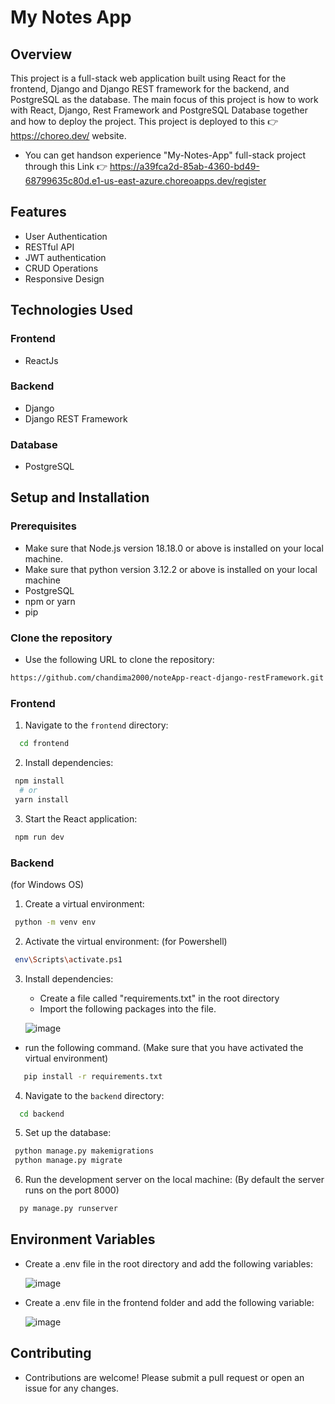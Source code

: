 # My Notes App

## Overview
This project is a full-stack web application built using React for the frontend, Django and Django REST framework for the backend, and PostgreSQL as the database.
The main focus of this project is how to work with React, Django, Rest Framework and PostgreSQL Database together and how to deploy the project.
This project is deployed to this 👉 https://choreo.dev/ website.
- You can get handson experience "My-Notes-App" full-stack project through this Link 👉 https://a39fca2d-85ab-4360-bd49-68799635c80d.e1-us-east-azure.choreoapps.dev/register
  
## Features
- User Authentication
- RESTful API
- JWT authentication
- CRUD Operations
- Responsive Design


## Technologies Used
### Frontend
- ReactJs
  
### Backend
- Django
- Django REST Framework

### Database
- PostgreSQL

## Setup and Installation

### Prerequisites
- Make sure that Node.js version 18.18.0 or above is installed on your local machine.
- Make sure that python version 3.12.2 or above is installed on your local machine
- PostgreSQL
- npm or yarn
- pip

### Clone the repository
- Use the following URL to clone the repository:
```bash
https://github.com/chandima2000/noteApp-react-django-restFramework.git
```

### Frontend

1. Navigate to the `frontend` directory:
  ```bash
    cd frontend
  ```
2. Install dependencies:
  ```bash
   npm install
    # or
   yarn install
  ```
3. Start the React application:
 ```bash
  npm run dev
 ```

### Backend
  (for Windows OS)
1. Create a virtual environment:
  ```bash
   python -m venv env
  ```
2. Activate the virtual environment: (for Powershell)
  ```bash
   env\Scripts\activate.ps1
  ```
3. Install dependencies:
   - Create a file called "requirements.txt" in the root directory
   - Import the following packages into the file.
     
    ![image](https://github.com/chandima2000/noteApp-react-django-restFramework/assets/101726882/fceec879-53bf-4c84-8883-f5eed8862a75)
  - run the following command. (Make sure that you have activated the virtual environment)
  ```bash
     pip install -r requirements.txt
  ```
4. Navigate to the `backend` directory:
  ```bash
    cd backend
  ```
5. Set up the database:

  ```bash
   python manage.py makemigrations
   python manage.py migrate
  ```
6. Run the development server on the local machine:
    (By default the server runs on the port 8000)
  ```bash
    py manage.py runserver
  ```

## Environment Variables

- Create a .env file in the root directory and add the following variables:
  
  ![image](https://github.com/chandima2000/noteApp-react-django-restFramework/assets/101726882/7089d905-8a41-44d9-adc2-42ef15d41d26)


- Create a .env file in the frontend folder and add the following variable:

  ![image](https://github.com/chandima2000/noteApp-react-django-restFramework/assets/101726882/fdf3ce97-304f-4787-b5b1-fa8ba007caeb)

## Contributing
- Contributions are welcome! Please submit a pull request or open an issue for any changes.
